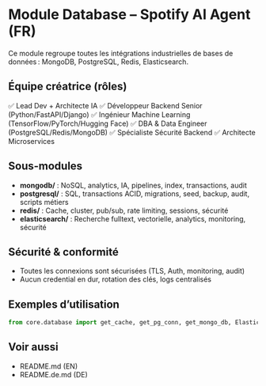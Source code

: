 # Module Database – Spotify AI Agent (FR)

Ce module regroupe toutes les intégrations industrielles de bases de données : MongoDB, PostgreSQL, Redis, Elasticsearch.

## Équipe créatrice (rôles)
✅ Lead Dev + Architecte IA
✅ Développeur Backend Senior (Python/FastAPI/Django)
✅ Ingénieur Machine Learning (TensorFlow/PyTorch/Hugging Face)
✅ DBA & Data Engineer (PostgreSQL/Redis/MongoDB)
✅ Spécialiste Sécurité Backend
✅ Architecte Microservices

## Sous-modules
- **mongodb/** : NoSQL, analytics, IA, pipelines, index, transactions, audit
- **postgresql/** : SQL, transactions ACID, migrations, seed, backup, audit, scripts métiers
- **redis/** : Cache, cluster, pub/sub, rate limiting, sessions, sécurité
- **elasticsearch/** : Recherche fulltext, vectorielle, analytics, monitoring, sécurité

## Sécurité & conformité
- Toutes les connexions sont sécurisées (TLS, Auth, monitoring, audit)
- Aucun credential en dur, rotation des clés, logs centralisés

## Exemples d’utilisation
```python
from core.database import get_cache, get_pg_conn, get_mongo_db, ElasticsearchClient
```

## Voir aussi
- README.md (EN)
- README.de.md (DE)

